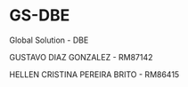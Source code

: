 # GS-DBE
Global Solution - DBE 

GUSTAVO DIAZ GONZALEZ - RM87142

HELLEN CRISTINA PEREIRA BRITO - RM86415
